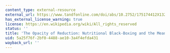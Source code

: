 ```yaml
---
content_type: external-resource
external_url: https://www.tandfonline.com/doi/abs/10.2752/175174412X13233545145381
has_external_license_warning: true
license: https://en.wikipedia.org/wiki/All_rights_reserved
status: ''
title: 'The Opacity of Reduction: Nutritional Black-Boxing and the Meanings of Nourishment'
uid: 5a25f76f-2bf0-4488-ae10-3a4f4efda431
wayback_url: ''
---
```

